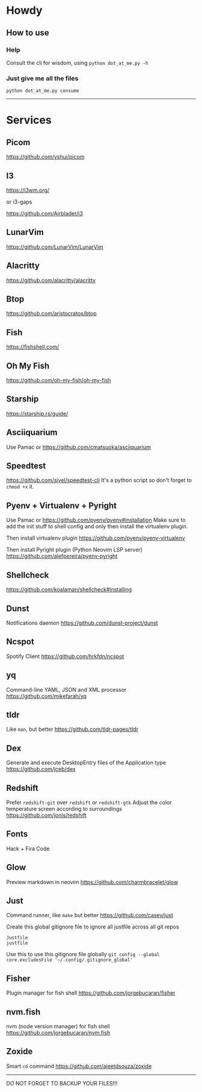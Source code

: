 # Howdy

## How to use

### Help
Consult the cli for wisdom, using ```python dot_at_me.py -h```

### Just give me all the files
```python dot_at_me.py consume```

---

# Services

## Picom
https://github.com/yshui/picom

## I3
https://i3wm.org/

or i3-gaps

https://github.com/Airblader/i3

## LunarVim
https://github.com/LunarVim/LunarVim

## Alacritty
https://github.com/alacritty/alacritty

## Btop
https://github.com/aristocratos/btop

## Fish
https://fishshell.com/

## Oh My Fish
https://github.com/oh-my-fish/oh-my-fish

## Starship
https://starship.rs/guide/

## Asciiquarium
Use Pamac or https://github.com/cmatsuoka/asciiquarium

## Speedtest
https://github.com/sivel/speedtest-cli
It's a python script so don't forget to `chmod +x` it.

## Pyenv + Virtualenv + Pyright
Use Pamac or https://github.com/pyenv/pyenv#installation
Make sure to add the init stuff to shell config and only then install the virtualenv plugin.

Then install virtualenv plugin
https://github.com/pyenv/pyenv-virtualenv

Then install Pyright plugin (Python Neovim LSP server)
https://github.com/alefpereira/pyenv-pyright

## Shellcheck
https://github.com/koalaman/shellcheck#installing

## Dunst
Notifications daemon
https://github.com/dunst-project/dunst

## Ncspot
Spotify Client
https://github.com/hrkfdn/ncspot

## yq
Command-line YAML, JSON and XML processor
https://github.com/mikefarah/yq

## tldr
Like `man`, but better
https://github.com/tldr-pages/tldr

## Dex
Generate and execute DesktopEntry files of the Application type
https://github.com/jceb/dex

## Redshift
Prefer `redshift-git` over `redshift` or `redshift-gtk`
Adjust the color temperature screen according to surroundings
https://github.com/jonls/redshift

## Fonts
Hack + Fira Code

## Glow
Preview markdown in neovim
https://github.com/charmbracelet/glow

## Just
Command runner, like `make` but better
https://github.com/casey/just

Create this global gitignore file to ignore all justfile across all git repos
```
Justfile
justfile
```
Use this to use this gitignore file globally
```git config --global core.excludesFile '~/.config/.gitignore_global'```

## Fisher
Plugin manager for fish shell
https://github.com/jorgebucaran/fisher

## nvm.fish
nvm (node version manager) for fish shell
https://github.com/jorgebucaran/nvm.fish

## Zoxide
Smart `cd` command
https://github.com/ajeetdsouza/zoxide

---

DO NOT FORGET TO BACKUP YOUR FILES!!!

